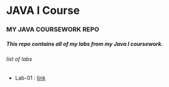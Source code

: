 # JAVA I Course

### MY JAVA COURSEWORK REPO
##### This repo contains all of my labs from my Java I coursework.

###### list of labs

* Lab-01 : [link](https://github.com/sidahmedsaleck/java/blob/main/Lab01.java)
